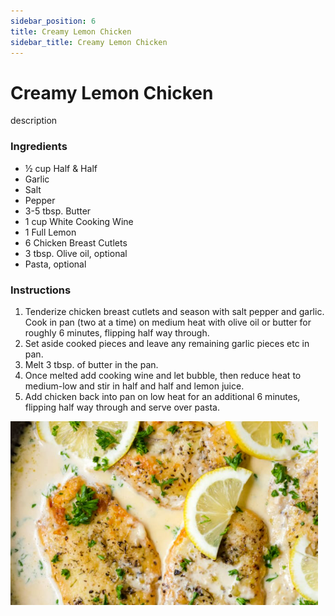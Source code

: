 ```yaml
---
sidebar_position: 6
title: Creamy Lemon Chicken
sidebar_title: Creamy Lemon Chicken
---
```


# Creamy Lemon Chicken
description

### Ingredients
- ½ cup Half & Half
- Garlic
- Salt 
- Pepper
- 3-5 tbsp. Butter
- 1 cup White Cooking Wine
- 1 Full Lemon
- 6 Chicken Breast Cutlets
- 3 tbsp. Olive oil, optional
- Pasta, optional

### Instructions
1. Tenderize chicken breast cutlets and season with salt pepper and garlic. Cook in pan (two at a time) on medium heat with olive oil or butter for roughly 6 minutes, flipping half way through.
2. Set aside cooked pieces and leave any remaining garlic pieces etc in pan.
3. Melt 3 tbsp. of butter in the pan.
4. Once melted add cooking wine and let bubble, then reduce heat to medium-low and stir in half and half and lemon juice. 
5. Add chicken back into pan on low heat for an additional 6 minutes, flipping half way through and serve over pasta.

![Lemon Chicken](./lemon-chicken.png)